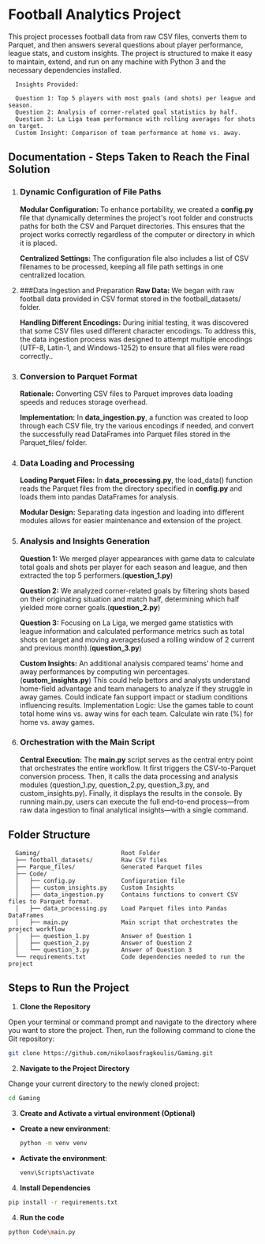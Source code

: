 # Football Analytics Project

This project processes football data from raw CSV files, converts them to Parquet, and then answers several questions about player performance, league stats, and custom insights.
The project is structured to make it easy to maintain, extend, and run on any machine with Python 3 and the necessary dependencies installed.

```
  Insights Provided:
  
  Question 1: Top 5 players with most goals (and shots) per league and season.
  Question 2: Analysis of corner-related goal statistics by half.
  Question 3: La Liga team performance with rolling averages for shots on target.
  Custom Insight: Comparison of team performance at home vs. away.

```


## Documentation - Steps Taken to Reach the Final Solution

1. ### Dynamic Configuration of File Paths
    **Modular Configuration:**
    To enhance portability, we created a **config.py** file that dynamically determines the project's root folder and constructs paths for both the CSV and Parquet directories.
    This ensures that the project works correctly regardless of the computer or directory in which it is placed.

    **Centralized Settings:**
    The configuration file also includes a list of CSV filenames to be processed, keeping all file path settings in one centralized location.

2. ###Data Ingestion and Preparation
    **Raw Data:**
    We began with raw football data provided in CSV format stored in the football_datasets/ folder.
   
    **Handling Different Encodings:**
    During initial testing, it was discovered that some CSV files used different character encodings.
    To address this, the data ingestion process was designed to attempt multiple encodings (UTF-8, Latin-1, and Windows-1252) to ensure that all files were read correctly..

3. ### Conversion to Parquet Format
    **Rationale:**
    Converting CSV files to Parquet improves data loading speeds and reduces storage overhead.
   
    **Implementation:**
    In **data_ingestion.py**, a function was created to loop through each CSV file, try the various encodings if needed, and convert the successfully read DataFrames into Parquet files stored in the Parquet_files/ folder.

4. ### Data Loading and Processing
    **Loading Parquet Files:**
    In **data_processing.py**, the load_data() function reads the Parquet files from the directory specified in **config.py** and loads them into pandas DataFrames for analysis.

    **Modular Design:**
    Separating data ingestion and loading into different modules allows for easier maintenance and extension of the project.

5. ### Analysis and Insights Generation

    **Question 1:**
    We merged player appearances with game data to calculate total goals and shots per player for each season and league, and then extracted the top 5 performers.(**question_1.py**)

    **Question 2:**
    We analyzed corner-related goals by filtering shots based on their originating situation and match half, determining which half yielded more corner goals.(**question_2.py**)

    **Question 3:**
    Focusing on La Liga, we merged game statistics with league information and calculated performance metrics such as total shots on target and moving averages(used a rolling window of 2 current and previous month).(**question_3.py**)

    **Custom Insights:**
    An additional analysis compared teams' home and away performances by computing win percentages.(**custom_insights.py**)
    This could help bettors and analysts understand home-field advantage and team managers to analyze if they struggle in away games.
    Could indicate fan support impact or stadium conditions influencing results.
    Implementation Logic:
    Use the games table to count total home wins vs. away wins for each team.
    Calculate win rate (%) for home vs. away games.

6. ### Orchestration with the Main Script
     
    **Central Execution:**
    The **main.py** script serves as the central entry point that orchestrates the entire workflow.
    It first triggers the CSV-to-Parquet conversion process.
    Then, it calls the data processing and analysis modules (question_1.py, question_2.py, question_3.py, and custom_insights.py).
    Finally, it displays the results in the console.
    By running main.py, users can execute the full end-to-end process—from raw data ingestion to final analytical insights—with a single command. 


## Folder Structure

```
  Gaming/                       Root Folder
  ├── football_datasets/        Raw CSV files
  ├── Parque_files/             Generated Parquet files
  ├── Code/
  │   ├── config.py             Configuration file
  │   ├── custom_insights.py    Custom Insights
  │   ├── data_ingestion.py     Contains functions to convert CSV files to Parquet format.
  │   ├── data_processing.py    Load Parquet files into Pandas DataFrames
  │   ├── main.py               Main script that orchestrates the project workflow
  │   ├── question_1.py         Answer of Question 1
  │   ├── question_2.py         Answer of Question 2
  │   └── question_3.py         Answer of Question 3
  └── requirements.txt          Code dependencies needed to run the project
```






## Steps to Run the Project

  1. **Clone the Repository**

   Open your terminal or command prompt and navigate to the directory where you want to store the project. Then, run the following command to clone the Git repository:

   ```bash
   git clone https://github.com/nikolaosfragkoulis/Gaming.git
   ```

  2. **Navigate to the Project Directory**

   Change your current directory to the newly cloned project:

   ```bash
   cd Gaming
   ```

  3. **Create and Activate a virtual environment (Optional)**
  
   - **Create a new environment**:
     ```bash
     python -m venv venv
     ```
   - **Activate the environment**:
     ```bash
     venv\Scripts\activate
     ```

  4. **Install Dependencies**
   ```bash
   pip install -r requirements.txt
   ```

  4. **Run the code**
   ```bash
   python Code\main.py
   ```
